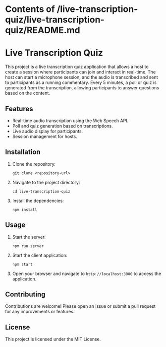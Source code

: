 # Contents of /live-transcription-quiz/live-transcription-quiz/README.md

# Live Transcription Quiz

This project is a live transcription quiz application that allows a host to create a session where participants can join and interact in real-time. The host can start a microphone session, and the audio is transcribed and sent to participants as a running commentary. Every 5 minutes, a poll or quiz is generated from the transcription, allowing participants to answer questions based on the content.

## Features

- Real-time audio transcription using the Web Speech API.
- Poll and quiz generation based on transcriptions.
- Live audio display for participants.
- Session management for hosts.

## Installation

1. Clone the repository:
   ```
   git clone <repository-url>
   ```

2. Navigate to the project directory:
   ```
   cd live-transcription-quiz
   ```

3. Install the dependencies:
   ```
   npm install
   ```

## Usage

1. Start the server:
   ```
   npm run server
   ```

2. Start the client application:
   ```
   npm start
   ```

3. Open your browser and navigate to `http://localhost:3000` to access the application.

## Contributing

Contributions are welcome! Please open an issue or submit a pull request for any improvements or features.

## License

This project is licensed under the MIT License.